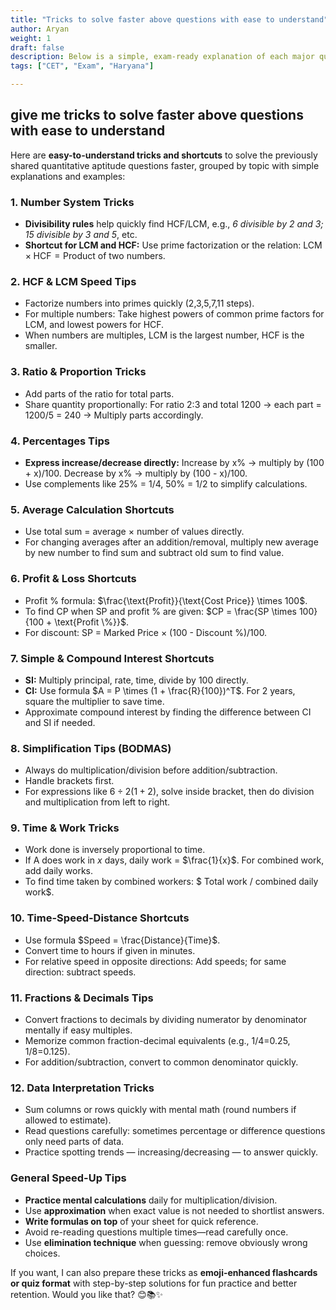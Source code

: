 ```yaml
---
title: "Tricks to solve faster above questions with ease to understand"
author: Aryan
weight: 1              
draft: false
description: Below is a simple, exam-ready explanation of each major quantitative aptitude topic, including clear examples and step-by-step solutions.
tags: ["CET", "Exam", "Haryana"]

---
```





## give me tricks to solve faster above questions with ease to understand

Here are **easy-to-understand tricks and shortcuts** to solve the previously shared quantitative aptitude questions faster, grouped by topic with simple explanations and examples:

### 1. Number System Tricks

- **Divisibility rules** help quickly find HCF/LCM, e.g.,
*6 divisible by 2 and 3; 15 divisible by 3 and 5*, etc.
- **Shortcut for LCM and HCF:**
Use prime factorization or the relation:
$\text{LCM} \times \text{HCF} = \text{Product of two numbers}$.


### 2. HCF \& LCM Speed Tips

- Factorize numbers into primes quickly (2,3,5,7,11 steps).
- For multiple numbers: Take highest powers of common prime factors for LCM, and lowest powers for HCF.
- When numbers are multiples, LCM is the largest number, HCF is the smaller.


### 3. Ratio \& Proportion Tricks

- Add parts of the ratio for total parts.
- Share quantity proportionally:
For ratio 2:3 and total 1200 → each part = 1200/5 = 240 → Multiply parts accordingly.


### 4. Percentages Tips

- **Express increase/decrease directly:**
Increase by x% → multiply by (100 + x)/100.
Decrease by x% → multiply by (100 - x)/100.
- Use complements like 25% = 1/4, 50% = 1/2 to simplify calculations.


### 5. Average Calculation Shortcuts

- Use total sum = average × number of values directly.
- For changing averages after an addition/removal, multiply new average by new number to find sum and subtract old sum to find value.


### 6. Profit \& Loss Shortcuts

- Profit % formula: $\frac{\text{Profit}}{\text{Cost Price}} \times 100$.
- To find CP when SP and profit % are given:
$CP = \frac{SP \times 100}{100 + \text{Profit \%}}$.
- For discount: SP = Marked Price × (100 - Discount %)/100.


### 7. Simple \& Compound Interest Shortcuts

- **SI:** Multiply principal, rate, time, divide by 100 directly.
- **CI:** Use formula $A = P \times (1 + \frac{R}{100})^T$. For 2 years, square the multiplier to save time.
- Approximate compound interest by finding the difference between CI and SI if needed.


### 8. Simplification Tips (BODMAS)

- Always do multiplication/division before addition/subtraction.
- Handle brackets first.
- For expressions like $6 ÷ 2(1+2)$, solve inside bracket, then do division and multiplication from left to right.


### 9. Time \& Work Tricks

- Work done is inversely proportional to time.
- If A does work in $x$ days, daily work = $\frac{1}{x}$. For combined work, add daily works.
- To find time taken by combined workers: \$ Total work / combined daily work\$.


### 10. Time-Speed-Distance Shortcuts

- Use formula $Speed = \frac{Distance}{Time}$.
- Convert time to hours if given in minutes.
- For relative speed in opposite directions: Add speeds; for same direction: subtract speeds.


### 11. Fractions \& Decimals Tips

- Convert fractions to decimals by dividing numerator by denominator mentally if easy multiples.
- Memorize common fraction-decimal equivalents (e.g., 1/4=0.25, 1/8=0.125).
- For addition/subtraction, convert to common denominator quickly.


### 12. Data Interpretation Tricks

- Sum columns or rows quickly with mental math (round numbers if allowed to estimate).
- Read questions carefully: sometimes percentage or difference questions only need parts of data.
- Practice spotting trends — increasing/decreasing — to answer quickly.


### General Speed-Up Tips

- **Practice mental calculations** daily for multiplication/division.
- Use **approximation** when exact value is not needed to shortlist answers.
- **Write formulas on top** of your sheet for quick reference.
- Avoid re-reading questions multiple times—read carefully once.
- Use **elimination technique** when guessing: remove obviously wrong choices.

If you want, I can also prepare these tricks as **emoji-enhanced flashcards or quiz format** with step-by-step solutions for fun practice and better retention. Would you like that? 😊📚✨

